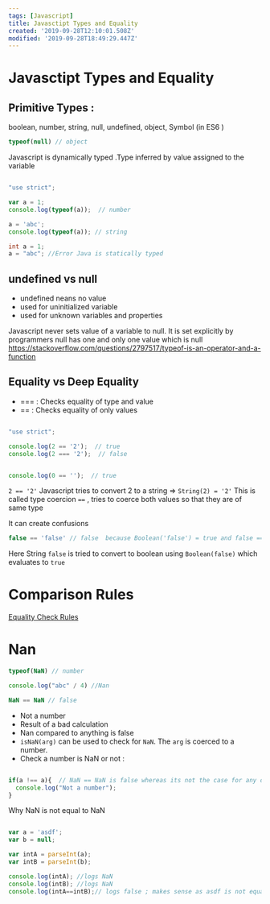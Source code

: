 ```yaml
---
tags: [Javascript]
title: Javasctipt Types and Equality
created: '2019-09-28T12:10:01.508Z'
modified: '2019-09-28T18:49:29.447Z'
---
```


# Javasctipt Types and Equality

## Primitive Types :

boolean, number, string, null, undefined, object, Symbol (in ES6 )

```js
typeof(null) // object
```


Javascript is dynamically typed .Type inferred by value assigned to the variable

```js

"use strict";

var a = 1;
console.log(typeof(a));  // number

a = 'abc';
console.log(typeof(a)); // string

```

```java
int a = 1;
a = "abc"; //Error Java is statically typed

```

## undefined vs null

* undefined neans no value
* used for uninitialized variable
* used for unknown variables and properties

Javascript never sets value of a variable to null. It is set explicitly by programmers
null has one and only one value which is null https://stackoverflow.com/questions/2797517/typeof-is-an-operator-and-a-function


## Equality vs Deep Equality

* === : Checks equality of type and value
* == : Checks equality of only values

```js

"use strict";

console.log(2 == '2');  // true
console.log(2 === '2');  // false


console.log(0 == '');  // true


```

`2 == '2'` Javascript tries to convert 2 to a string => `String(2) = '2'`
This is called type coercion `==` , tries to coerce both values so that they are of same type

It can create confusions

```js
false == 'false' // false  because Boolean('false') = true and false == true is false
```

Here String `false` is tried to convert to boolean using ```Boolean(false)``` which evaluates to `true`

# Comparison Rules

[Equality Check Rules](https://developer.mozilla.org/en-US/docs/Web/JavaScript/Equality_comparisons_and_sameness#Loose_equality_using)

# Nan
 

 ```js
 typeof(NaN) // number

 console.log("abc" / 4) //Nan

 NaN == NaN // false

 ```

*  Not a number
* Result of a bad calculation
* Nan compared to anything is false
* `isNaN(arg)` can be used to check for `NaN`. The  `arg` is coerced to a number.
* Check a number is NaN or not :

```js

if(a !== a){  // NaN == NaN is false whereas its not the case for any other types 
  console.log("Not a number");
}  

```

Why NaN is not equal to NaN

```js

var a = 'asdf';
var b = null;

var intA = parseInt(a);
var intB = parseInt(b);

console.log(intA); //logs NaN
console.log(intB); //logs NaN
console.log(intA==intB);// logs false ; makes sense as asdf is not equal to null

```